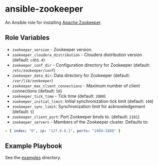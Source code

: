 # ansible-zookeeper

An Ansible role for installing [Apache Zookeeper](http://zookeeper.apache.org).

## Role Variables

- `zookeeper_version` - Zookeeper version.
- `zookeeper_cloudera_distribution` - Cloudera distribution version (default: `cdh5.4`)
- `zookeeper_conf_dir` - Configuration directory for Zookeeper (default: `/etc/zookeeper/conf`)
- `zookeeper_data_dir`: Data directory for Zookeeper (default: `/var/lib/zookeeper`)
- `zookeeper_max_client_connections` - Maximum number of client connections (default: `50`)
- `zookeeper_tick_time` - Tick time (default: `2000`)
- `zookeeper_initial_limit`: Initial synchronization tick limit (default: `100`)
- `zookeeper_sync_limit`: Synchronization limit for acknowledgement (default: `5`)
- `zookeeper_client_port`: Port Zookeeper binds to. (default: `2181`)
- `zookeeper_servers` - Members of the Zookeeper cluster. Defaults to:

```yaml
- { index: "0", ip: "127.0.0.1", ports: "2888:3888" }
```

## Example Playbook

See the [examples](./examples/) directory.

